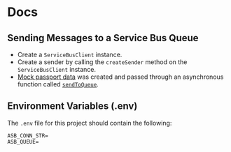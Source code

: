 # Docs
## Sending Messages to a Service Bus Queue
- Create a `ServiceBusClient` instance.
- Create a sender by calling the `createSender` method on the `ServiceBusClient` instance.
- [Mock passport data](https://github.com/rtasalem/passport-data-sender/blob/main/app/mock-data.js) was created and passed through an asynchronous function called [`sendToQueue`](https://github.com/rtasalem/passport-data-sender/blob/main/app/send-to-queue.js).
## Environment Variables (.env)
The `.env` file for this project should contain the following:
```
ASB_CONN_STR=
ASB_QUEUE=
```